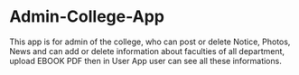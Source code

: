 # Admin-College-App
This app is for admin of the college, who can post or delete Notice, Photos, News and can add or delete information about faculties of all department, upload EBOOK PDF then in User App user can see all these informations.
